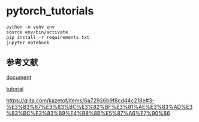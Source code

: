 # pytorch_tutorials

```
python -m venv env
source env/bin/activate
pip install -r requirements.txt
jupyter notebook
```

## 参考文献

[document](http://pytorch.org/docs/master/)

[tutorial](http://pytorch.org/tutorials/index.html)

https://qiita.com/kazetof/items/6a72926b9f8cd44c218e#3-%E3%83%87%E3%83%BC%E3%82%BF%E3%81%AE%E3%83%AD%E3%83%BC%E3%83%89%E4%B8%8B%E5%87%A6%E7%90%86
